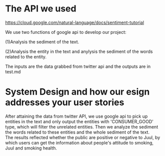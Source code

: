 
# The API we used
https://cloud.google.com/natural-language/docs/sentiment-tutorial

   We use two functions of google api to develop our project:</br>
    
   (1)Analysis the sediment of the text.</br>
   
   (2)Analysis the entity in the text and anylysis the sediment of the words related to the entity.

   The inputs are the data grabbed from twitter api and the outputs are in test.md


# System Design and how our esign addresses your user stories
      
   After attaining the data from twitter API, we use google api to pick up entities in the text and only output the entities with 'CONSUMER_GOOD' type, which will filter the unrelated entities. Then we analyze the sediment the words related to these entities and the whole sediment of the text.</br>
   The results reflected whether the public are positive or negative to Juul, by which users can get the information about people's attitude to smoking, Juul and smoking health. 
